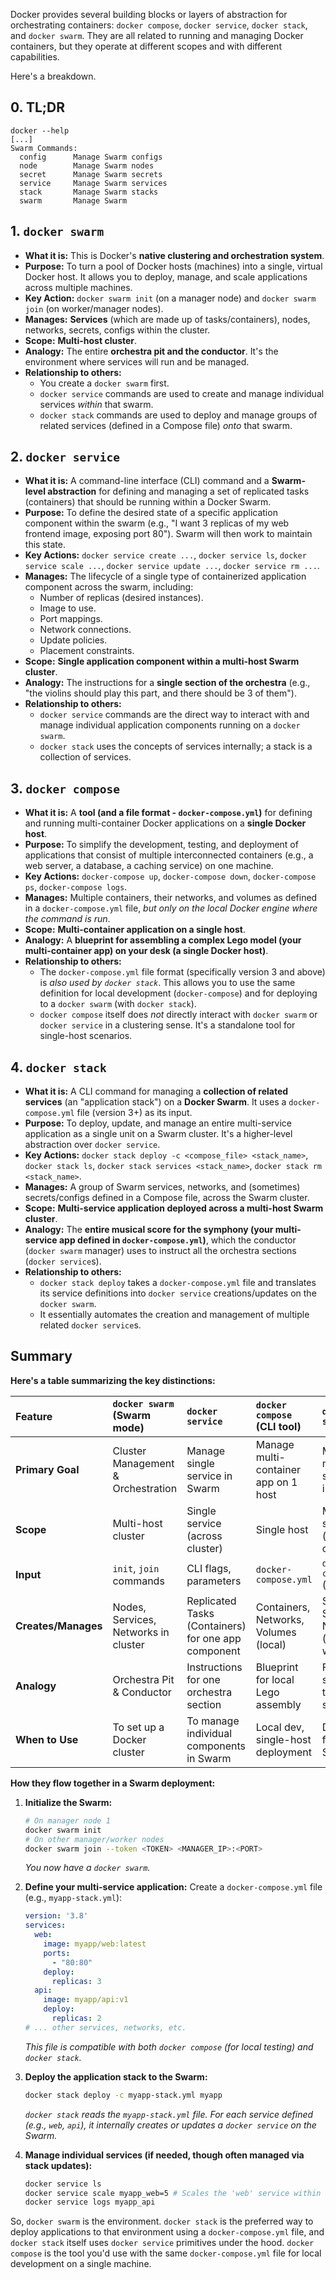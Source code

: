 Docker provides several building blocks or layers of abstraction for orchestrating containers: `docker compose`, `docker service`, `docker stack`, and `docker swarm`. They are all related to running and managing Docker containers, but they operate at different scopes and with different capabilities.

Here's a breakdown.

## 0. TL;DR

```
docker --help
[...]
Swarm Commands:
  config      Manage Swarm configs
  node        Manage Swarm nodes
  secret      Manage Swarm secrets
  service     Manage Swarm services
  stack       Manage Swarm stacks
  swarm       Manage Swarm
```

## 1. `docker swarm`

*   **What it is:** This is Docker's **native clustering and orchestration system**.
*   **Purpose:** To turn a pool of Docker hosts (machines) into a single, virtual Docker host. It allows you to deploy, manage, and scale applications across multiple machines.
*   **Key Action:** `docker swarm init` (on a manager node) and `docker swarm join` (on worker/manager nodes).
*   **Manages:** **Services** (which are made up of tasks/containers), nodes, networks, secrets, configs within the cluster.
*   **Scope:** **Multi-host cluster**.
*   **Analogy:** The entire **orchestra pit and the conductor**. It's the environment where services will run and be managed.
*   **Relationship to others:**
    *   You create a `docker swarm` first.
    *   `docker service` commands are used to create and manage individual services *within* that swarm.
    *   `docker stack` commands are used to deploy and manage groups of related services (defined in a Compose file) *onto* that swarm.

## 2. `docker service`

*   **What it is:** A command-line interface (CLI) command and a **Swarm-level abstraction** for defining and managing a set of replicated tasks (containers) that should be running within a Docker Swarm.
*   **Purpose:** To define the desired state of a specific application component within the swarm (e.g., "I want 3 replicas of my web frontend image, exposing port 80"). Swarm will then work to maintain this state.
*   **Key Actions:** `docker service create ...`, `docker service ls`, `docker service scale ...`, `docker service update ...`, `docker service rm ...`.
*   **Manages:** The lifecycle of a single type of containerized application component across the swarm, including:
    *   Number of replicas (desired instances).
    *   Image to use.
    *   Port mappings.
    *   Network connections.
    *   Update policies.
    *   Placement constraints.
*   **Scope:** **Single application component within a multi-host Swarm cluster**.
*   **Analogy:** The instructions for a **single section of the orchestra** (e.g., "the violins should play this part, and there should be 3 of them").
*   **Relationship to others:**
    *   `docker service` commands are the direct way to interact with and manage individual application components running on a `docker swarm`.
    *   `docker stack` uses the concepts of services internally; a stack is a collection of services.

## 3. `docker compose`

*   **What it is:** A **tool (and a file format - `docker-compose.yml`)** for defining and running multi-container Docker applications on a **single Docker host**.
*   **Purpose:** To simplify the development, testing, and deployment of applications that consist of multiple interconnected containers (e.g., a web server, a database, a caching service) on one machine.
*   **Key Actions:** `docker-compose up`, `docker-compose down`, `docker-compose ps`, `docker-compose logs`.
*   **Manages:** Multiple containers, their networks, and volumes as defined in a `docker-compose.yml` file, *but only on the local Docker engine where the command is run*.
*   **Scope:** **Multi-container application on a single host**.
*   **Analogy:** A **blueprint for assembling a complex Lego model (your multi-container app) on your desk (a single Docker host)**.
*   **Relationship to others:**
    *   The `docker-compose.yml` file format (specifically version 3 and above) is *also used by `docker stack`*. This allows you to use the same definition for local development (`docker-compose`) and for deploying to a `docker swarm` (with `docker stack`).
    *   `docker compose` itself does *not* directly interact with `docker swarm` or `docker service` in a clustering sense. It's a standalone tool for single-host scenarios.

## 4. `docker stack`

*   **What it is:** A CLI command for managing a **collection of related services** (an "application stack") on a **Docker Swarm**. It uses a `docker-compose.yml` file (version 3+) as its input.
*   **Purpose:** To deploy, update, and manage an entire multi-service application as a single unit on a Swarm cluster. It's a higher-level abstraction over `docker service`.
*   **Key Actions:** `docker stack deploy -c <compose_file> <stack_name>`, `docker stack ls`, `docker stack services <stack_name>`, `docker stack rm <stack_name>`.
*   **Manages:** A group of Swarm services, networks, and (sometimes) secrets/configs defined in a Compose file, across the Swarm cluster.
*   **Scope:** **Multi-service application deployed across a multi-host Swarm cluster**.
*   **Analogy:** The **entire musical score for the symphony (your multi-service app defined in `docker-compose.yml`)**, which the conductor (`docker swarm` manager) uses to instruct all the orchestra sections (`docker service`s).
*   **Relationship to others:**
    *   `docker stack deploy` takes a `docker-compose.yml` file and translates its service definitions into `docker service` creations/updates on the `docker swarm`.
    *   It essentially automates the creation and management of multiple related `docker service`s.

## Summary

**Here's a table summarizing the key distinctions:**

| Feature          | `docker swarm` (Swarm mode)        | `docker service`                   | `docker compose` (CLI tool)         | `docker stack`                      |
| :--------------- | :--------------------------------- | :--------------------------------- | :---------------------------------- | :---------------------------------- |
| **Primary Goal** | Cluster Management & Orchestration | Manage single service in Swarm     | Manage multi-container app on 1 host| Manage multi-service app in Swarm |
| **Scope**        | Multi-host cluster                 | Single service (across cluster)    | Single host                         | Multi-service app (across cluster)|
| **Input**        | `init`, `join` commands            | CLI flags, parameters              | `docker-compose.yml`                | `docker-compose.yml` (v3+)          |
| **Creates/Manages**| Nodes, Services, Networks in cluster| Replicated Tasks (Containers) for one app component | Containers, Networks, Volumes (local)| Swarm Services, Networks (cluster-wide) |
| **Analogy**      | Orchestra Pit & Conductor          | Instructions for one orchestra section | Blueprint for local Lego assembly   | Full musical score for the symphony |
| **When to Use**  | To set up a Docker cluster         | To manage individual components in Swarm | Local dev, single-host deployment   | Deploying full apps to Swarm      |

**How they flow together in a Swarm deployment:**

1.  **Initialize the Swarm:**
    ```bash
    # On manager node 1
    docker swarm init
    # On other manager/worker nodes
    docker swarm join --token <TOKEN> <MANAGER_IP>:<PORT>
    ```
    *You now have a `docker swarm`.*

2.  **Define your multi-service application:**
    Create a `docker-compose.yml` file (e.g., `myapp-stack.yml`):
    ```yaml
    version: '3.8'
    services:
      web:
        image: myapp/web:latest
        ports:
          - "80:80"
        deploy:
          replicas: 3
      api:
        image: myapp/api:v1
        deploy:
          replicas: 2
    # ... other services, networks, etc.
    ```
    *This file is compatible with both `docker compose` (for local testing) and `docker stack`.*

3.  **Deploy the application stack to the Swarm:**
    ```bash
    docker stack deploy -c myapp-stack.yml myapp
    ```
    *`docker stack` reads the `myapp-stack.yml` file. For each service defined (e.g., `web`, `api`), it internally creates or updates a `docker service` on the Swarm.*

4.  **Manage individual services (if needed, though often managed via stack updates):**
    ```bash
    docker service ls
    docker service scale myapp_web=5 # Scales the 'web' service within the 'myapp' stack
    docker service logs myapp_api
    ```

So, `docker swarm` is the environment. `docker stack` is the preferred way to deploy applications to that environment using a `docker-compose.yml` file, and `docker stack` itself uses `docker service` primitives under the hood. `docker compose` is the tool you'd use with the same `docker-compose.yml` file for local development on a single machine.
